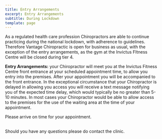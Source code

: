 ```yaml
---
title: Entry Arrangements
excerpt: Entry Arrangements
subtitle: During Lockdown
template: page
---
```

As a regulated health care profession Chiropractors are able to continue practicing during the national lockdown, with adherence to guidelines. Therefore Vantage Chiropractic is open for business as usual, with the exception of the entry arrangements, as the gym at the Invictus FItness Centre will be closed during tier 4.

**Entry Arrangements:** your Chiropractor will meet you at the Invictus Fitness Centre front entrance at your scheduled appointment time, to allow you entry into the premises. After your appointment you will be accompanied to the front entrance. In the exceptional circumstance that your Chiropractor is delayed in allowing you access you will receive a text message notifying you of the expected time delay, which would typically be no greater than 5-10 minutes. In most cases your Chiropractor would be able to allow access to the premises for the use of the waiting area at the time of your appointment.

Please arrive on time for your appointment.

\
Should you have any questions please do contact the clinic.
